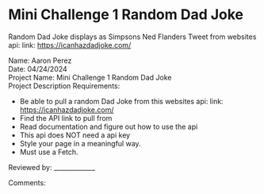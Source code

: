 # Mini Challenge 1 Random Dad Joke
 Random Dad Joke displays as Simpsons Ned Flanders Tweet from websites api: link: https://icanhazdadjoke.com/

Name: Aaron Perez <br>
Date: 04/24/2024 <br>
Project Name: Mini Challenge 1 Random Dad Joke <br>
Project Description Requirements: <br>
* Be able to pull a random Dad Joke from this websites api: link: https://icanhazdadjoke.com/ <br>
* Find the API link to pull from <br>
* Read documentation and figure out how to use the api <br>
* This api does NOT need a api key <br>
* Style your page in a meaningful way. <br>
* Must use a Fetch. <br>

Reviewed by: _____________ <br>

Comments: 

